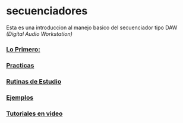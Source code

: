 secuenciadores
==============

Esta es una introduccion al manejo basico del secuenciador tipo DAW *(Digital Audio Workstation)*


### [Lo Primero:](loprimero.md)

### [Practicas](practicas.md)

### [Rutinas de Estudio](rutinasdeestudio)

### [Ejemplos](ejemplos.md)

### [Tutoriales en video](linkyoutube)



